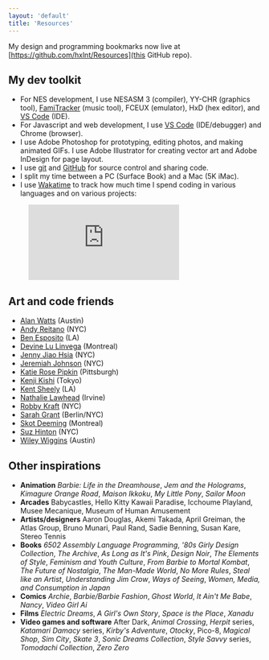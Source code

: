 ```yaml
---
layout: 'default'
title: 'Resources'
---
```


My design and programming bookmarks now live at [https://github.com/hxlnt/Resources](this GitHub repo).

## My dev toolkit
  - For NES development, I use NESASM 3 (compiler), YY-CHR (graphics tool), [FamiTracker](http://www.famitracker.com/) (music tool), FCEUX (emulator), HxD (hex editor), and [VS Code](http://code.visualstudio.com) (IDE).
  - For Javascript and web development, I use [VS Code](http://code.visualstudio.com) (IDE/debugger) and Chrome (browser).
  - I use Adobe Photoshop for prototyping, editing photos, and making animated GIFs. I use Adobe Illustrator for creating vector art and Adobe InDesign for page layout.
  - I use [git](https://git-scm.com/) and [GitHub](http://github.com) for source control and sharing code.
  - I split my time between a PC (Surface Book) and a Mac (5K iMac).
  - I use [Wakatime](https://wakatime.com/) to track how much time I spend coding in various languages and on various projects:

<figure><embed src="https://wakatime.com/share/@hxlnt/6b7e5073-b32a-49e4-8194-fd641d32f1aa.svg"></embed></figure>


## Art and code friends
  - [Alan Watts](http://www.clawfun.com) (Austin)
  - [Andy Reitano](http://www.andrewreitano.com/) (NYC)
  - [Ben Esposito](http://torahhorse.com) (LA)
  - [Devine Lu Linvega](http://www.wiki.xxiivv.com/) (Montreal)
  - [Jenny Jiao Hsia](http://qdork.com) (NYC)
  - [Jeremiah Johnson](http://www.datacorruption.org) (NYC)
  - [Katie Rose Pipkin](http://katierosepipkin.com) (Pittsburgh)
  - [Kenji Kishi](http://m7kenji.com) (Tokyo)
  - [Kent Sheely](http://www.kentsheely.com) (LA)
  - [Nathalie Lawhead](http://alienmelon.com) (Irvine)
  - [Robby Kraft](http://robbykraft.com/) (NYC)
  - [Sarah Grant](http://www.chootka.com/) (Berlin/NYC)
  - [Skot Deeming](http://www.mrghosty.com/) (Montreal)
  - [Suz Hinton](http://noopkat.com/) (NYC)
  - [Wiley Wiggins](http://wileywiggins.com) (Austin)


## Other inspirations
  - **Animation** *Barbie: Life in the Dreamhouse*, *Jem and the Holograms*, *Kimagure Orange Road*, *Maison Ikkoku*, *My Little Pony*, *Sailor Moon*
  - **Arcades** Babycastles, Hello Kitty Kawaii Paradise, Icchoume Playland, Musee Mecanique, Museum of Human Amusement
  - **Artists/designers** Aaron Douglas, Akemi Takada, April Greiman, the Atlas Group, Bruno Munari, Paul Rand, Sadie Benning, Susan Kare, Stereo Tennis
  - **Books** *6502 Assembly Language Programming*, *'80s Girly Design Collection*, *The Archive*, *As Long as It's Pink*, *Design Noir*, *The Elements of Style*, *Feminism and Youth Culture*, *From Barbie to Mortal Kombat*, *The Future of Nostalgia*, *The Man-Made World*, *No More Rules*, *Steal like an Artist*, *Understanding Jim Crow*, *Ways of Seeing*, *Women, Media, and Consumption in Japan*
  - **Comics** *Archie*, *Barbie/Barbie Fashion*, *Ghost World*, *It Ain't Me Babe*, *Nancy*, *Video Girl Ai*
  - **Films** *Electric Dreams*, *A Girl's Own Story*, *Space is the Place*, *Xanadu*
  - **Video games and software** After Dark, *Animal Crossing*, *Herpit* series, *Katamari Damacy* series, *Kirby's Adventure*, *Otocky*, Pico-8, *Magical Shop*, *Sim City*, *Skate 3*, *Sonic Dreams Collection*, *Style Savvy* series, *Tomodachi Collection*, *Zero Zero*
